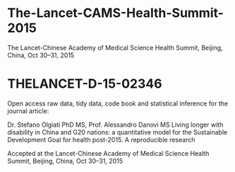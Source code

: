 # The-Lancet-CAMS-Health-Summit-2015
The Lancet-Chinese Academy of Medical Science Health Summit, Beijing, China, Oct 30–31, 2015

# THELANCET-D-15-02346
Open access raw data, tidy data, code book and statistical inference for the journal article:

Dr. Stefano Olgiati PhD MS, Prof. Alessandro Danovi MS
Living longer with disability in China and G20 nations: a quantitative model for the Sustainable Development Goal for health post-2015. A reproducible research

Accepted at the Lancet-Chinese Academy of Medical Science Health Summit, Beijing, China, Oct 30–31, 2015
